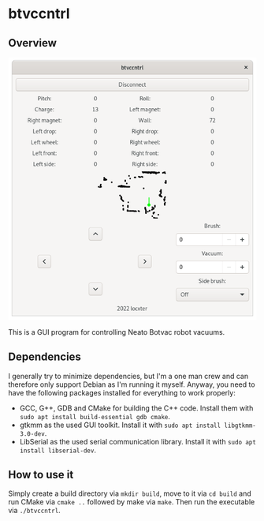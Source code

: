 # btvccntrl

## Overview

![Overview image](overview.png)

This is a GUI program for controlling Neato Botvac robot vacuums.

## Dependencies

I generally try to minimize dependencies, but I'm a one man crew and can therefore only support Debian as I'm running it myself. Anyway, you need to have the following packages installed for everything to work properly:

- GCC, G++, GDB and CMake for building the C++ code. Install them with `sudo apt install build-essential gdb cmake`.
- gtkmm as the used GUI toolkit. Install it with `sudo apt install libgtkmm-3.0-dev`.
- LibSerial as the used serial communication library. Install it with `sudo apt install libserial-dev`.

## How to use it

Simply create a build directory via `mkdir build`, move to it via `cd build` and run CMake via `cmake ..` followed by make via `make`. Then run the executable via `./btvccntrl`.